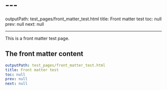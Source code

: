 # ---

outputPath: test_pages/front_matter_test.html
title: Front matter test
toc: null
prev: null
next: null

---

This is a front matter test page.

## The front matter content

```yml
outputPath: test_pages/front_matter_test.html
title: Front matter test
toc: null
prev: null
next: null
```
